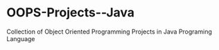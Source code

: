 # OOPS-Projects--Java
Collection of Object Oriented Programming Projects in Java Programing Language
